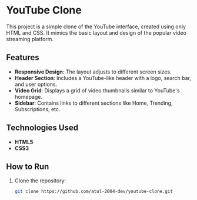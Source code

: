 # YouTube Clone

This project is a simple clone of the YouTube interface, created using only HTML and CSS. It mimics the basic layout and design of the popular video streaming platform.

## Features

- **Responsive Design**: The layout adjusts to different screen sizes.
- **Header Section**: Includes a YouTube-like header with a logo, search bar, and user options.
- **Video Grid**: Displays a grid of video thumbnails similar to YouTube's homepage.
- **Sidebar**: Contains links to different sections like Home, Trending, Subscriptions, etc.

## Technologies Used

- **HTML5**
- **CSS3**

## How to Run

1. Clone the repository:

   ```bash
   git clone https://github.com/atul-2004-dev/youtube-clone.git
